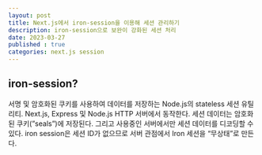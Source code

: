 ```yaml
---
layout: post
title: Next.js에서 iron-session을 이용해 세션 관리하기
description: iron-session으로 보완이 강화된 세션 처리
date: 2023-03-27
published : true
categories: next.js session
---
```


## iron-session?
서명 및 암호화된 쿠키를 사용하여 데이터를 저장하는 Node.js의 stateless 세션 유틸리티. Next.js, Express 및 Node.js HTTP 서버에서 동작한다.
세션 데이터는 암호화된 쿠키(”seals”)에 저장된다. 그리고 사용중인 서버에서만 세션 데이터를 디코딩할 수 있다. iron session은 세션 ID가 없으므로 서버 관점에서 Iron 세션을 “무상태”로 만든다.
